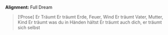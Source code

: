 **Alignment:** Full Dream
> [!Prose] Er Träumt
> Er träumt Erde, Feuer, Wind
> Er träumt Vater, Mutter, Kind
> Er träumt was du in Händen hältst
> Er träumt auch dich, er träumt sich selbst

